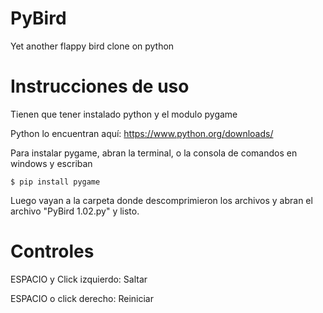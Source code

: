 # PyBird

Yet another flappy bird clone on python

# Instrucciones de uso

Tienen que tener instalado python y el modulo pygame

Python lo encuentran aquí: https://www.python.org/downloads/

Para instalar pygame, abran la terminal, o la consola de comandos en windows y escriban

`$ pip install pygame`

Luego vayan a la carpeta donde descomprimieron los archivos y abran el archivo "PyBird 1.02.py" y listo.

# Controles

ESPACIO y Click izquierdo: Saltar

ESPACIO o click derecho: Reiniciar
